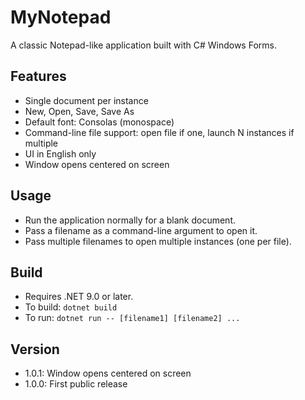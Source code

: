 # MyNotepad

A classic Notepad-like application built with C# Windows Forms.

## Features
- Single document per instance
- New, Open, Save, Save As
- Default font: Consolas (monospace)
- Command-line file support: open file if one, launch N instances if multiple
- UI in English only
- Window opens centered on screen

## Usage
- Run the application normally for a blank document.
- Pass a filename as a command-line argument to open it.
- Pass multiple filenames to open multiple instances (one per file).

## Build
- Requires .NET 9.0 or later.
- To build: `dotnet build`
- To run: `dotnet run -- [filename1] [filename2] ...`

## Version
- 1.0.1: Window opens centered on screen
- 1.0.0: First public release
